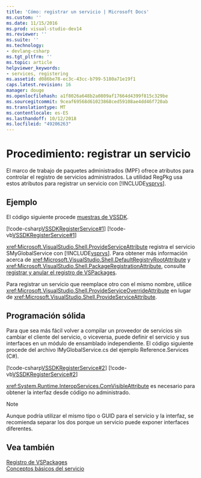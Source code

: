 ```yaml
---
title: 'Cómo: registrar un servicio | Microsoft Docs'
ms.custom: ''
ms.date: 11/15/2016
ms.prod: visual-studio-dev14
ms.reviewer: ''
ms.suite: ''
ms.technology:
- devlang-csharp
ms.tgt_pltfrm: ''
ms.topic: article
helpviewer_keywords:
- services, registering
ms.assetid: d086be78-ec3c-43cc-b799-5180a71e19f1
caps.latest.revision: 16
manager: douge
ms.openlocfilehash: a1f8026a648b2a0809af17664d4399f815c329be
ms.sourcegitcommit: 9ceaf69568d61023868ced59108ae4dd46f720ab
ms.translationtype: MT
ms.contentlocale: es-ES
ms.lasthandoff: 10/12/2018
ms.locfileid: "49206263"
---
```

# <a name="how-to-register-a-service"></a>Procedimiento: registrar un servicio
El marco de trabajo de paquetes administrados (MPF) ofrece atributos para controlar el registro de servicios administrados. La utilidad RegPkg usa estos atributos para registrar un servicio con [!INCLUDE[vsprvs](../includes/vsprvs-md.md)].  
  
## <a name="example"></a>Ejemplo  
 El código siguiente procede [muestras de VSSDK](../misc/vssdk-samples.md).  
  
 [!code-csharp[VSSDKRegisterService#1](../snippets/csharp/VS_Snippets_VSSDK/vssdkregisterservice/cs/vssdkregisterservicepackage.cs#1)]
 [!code-vb[VSSDKRegisterService#1](../snippets/visualbasic/VS_Snippets_VSSDK/vssdkregisterservice/vb/vssdkregisterservicepackage.vb#1)]  
  
 <xref:Microsoft.VisualStudio.Shell.ProvideServiceAttribute> registra el servicio SMyGlobalService con [!INCLUDE[vsprvs](../includes/vsprvs-md.md)]. Para obtener más información acerca de <xref:Microsoft.VisualStudio.Shell.DefaultRegistryRootAttribute> y <xref:Microsoft.VisualStudio.Shell.PackageRegistrationAttribute>, consulte [registrar y anular el registro de VSPackages](../extensibility/registering-and-unregistering-vspackages.md).  
  
 Para registrar un servicio que reemplace otro con el mismo nombre, utilice <xref:Microsoft.VisualStudio.Shell.ProvideServiceOverrideAttribute> en lugar de <xref:Microsoft.VisualStudio.Shell.ProvideServiceAttribute>.  
  
## <a name="robust-programming"></a>Programación sólida  
 Para que sea más fácil volver a compilar un proveedor de servicios sin cambiar el cliente del servicio, o viceversa, puede definir el servicio y sus interfaces en un módulo de ensamblado independiente. El código siguiente procede del archivo IMyGlobalService.cs del ejemplo Reference.Services (C#).  
  
 [!code-csharp[VSSDKRegisterService#2](../snippets/csharp/VS_Snippets_VSSDK/vssdkregisterservice/cs/vssdkregisterservicepackage.cs#2)]
 [!code-vb[VSSDKRegisterService#2](../snippets/visualbasic/VS_Snippets_VSSDK/vssdkregisterservice/vb/vssdkregisterservicepackage.vb#2)]  
  
 <xref:System.Runtime.InteropServices.ComVisibleAttribute> es necesario para obtener la interfaz desde código no administrado.  
  
> [!NOTE]
>  Aunque podría utilizar el mismo tipo o GUID para el servicio y la interfaz, se recomienda separar los dos porque un servicio puede exponer interfaces diferentes.  
  
## <a name="see-also"></a>Vea también  
 [Registro de VSPackages](http://msdn.microsoft.com/en-us/31e6050f-1457-4849-944a-a3c36b76f3dd)   
 [Conceptos básicos del servicio](../extensibility/internals/service-essentials.md)